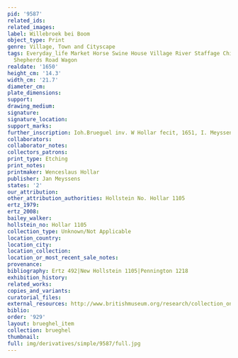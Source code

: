 ```yaml
---
pid: '9587'
related_ids: 
related_images: 
label: Willebroek bei Boom
object_type: Print
genre: Village, Town and Cityscape
tags: Everyday_life Market Horse Swine House Village River Staffage Children Peasants
  Shepherds Road Wagon
realdate: '1650'
height_cm: '14.3'
width_cm: '21.7'
diameter_cm: 
plate_dimensions: 
support: 
drawing_medium: 
signature: 
signature_location: 
support_marks: 
further_inscription: Ioh.Brueguel inv. W Hollar fecit, 1651, I. Meyssens excudit
collaborators: 
collaborator_notes: 
collectors_patrons: 
print_type: Etching
print_notes: 
printmaker: Wenceslaus Hollar
publisher: Jan Meyssens
states: '2'
our_attribution: 
other_attribution_authorities: Hollstein No. Hollar 1105
ertz_1979: 
ertz_2008: 
bailey_walker: 
hollstein_no: Hollar 1105
collection_type: Unknown/Not Applicable
location_country: 
location_city: 
location_collection: 
location_or_most_recent_sale_notes: 
provenance: 
bibliography: Ertz 492|New Hollstein 1105|Pennington 1218
exhibition_history: 
related_works: 
copies_and_variants: 
curatorial_files: 
external_resources: http://www.britishmuseum.org/research/collection_online/collection_object_details.aspx?assetId=1365875001&objectId=3494358&partId=1
biblio: 
order: '929'
layout: brueghel_item
collection: brueghel
thumbnail: 
full: img/derivatives/simple/9587/full.jpg
---
```

